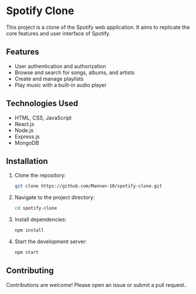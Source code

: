 # Spotify Clone

This project is a clone of the Spotify web application. It aims to replicate the core features and user interface of Spotify.

## Features

- User authentication and authorization
- Browse and search for songs, albums, and artists
- Create and manage playlists
- Play music with a built-in audio player

## Technologies Used

- HTML, CSS, JavaScript
- React.js
- Node.js
- Express.js
- MongoDB

## Installation

1. Clone the repository:
    ```bash
    git clone https://github.com/Mannan-10/spotify-clone.git
    ```
2. Navigate to the project directory:
    ```bash
    cd spotify-clone
    ```
3. Install dependencies:
    ```bash
    npm install
    ```
4. Start the development server:
    ```bash
    npm start
    ```

## Contributing

Contributions are welcome! Please open an issue or submit a pull request..